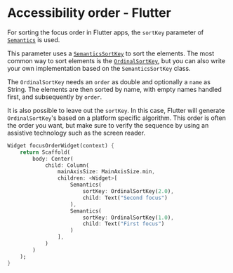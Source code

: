 # Accessibility order - Flutter

For sorting the focus order in Flutter apps, the `sortKey` parameter of [`Semantics`](https://api.flutter.dev/flutter/semantics/SemanticsProperties-class.html) is used.

This parameter uses a [`SemanticsSortKey`](https://api.flutter.dev/flutter/semantics/SemanticsSortKey-class.html) to sort the elements. The most common way to sort elements is the [`OrdinalSortKey`](https://api.flutter.dev/flutter/semantics/OrdinalSortKey-class.html), but you can also write your own implementation based on the `SemanticsSortKey` class.

The `OrdinalSortKey` needs an `order` as double and optionally a `name` as String. The elements are then sorted by name, with empty names handled first, and subsequently by `order`.

It is also possible to leave out the `sortKey`. In this case, Flutter will generate `OrdinalSortKey`'s based on a platform specific algorithm. This order is often the order you want, but make sure to verify the sequence by using an assistive technology such as the screen reader.

```dart
Widget focusOrderWidget(context) {
    return Scaffold(
        body: Center(
            child: Column(
                mainAxisSize: MainAxisSize.min,
                children: <Widget>[
                    Semantics(
                        sortKey: OrdinalSortKey(2.0),
                        child: Text("Second focus")
                    ),
                    Semantics(
                        sortKey: OrdinalSortKey(1.0),
                        child: Text("First focus")
                    )
                ],
            )
        )
    );
}
```
